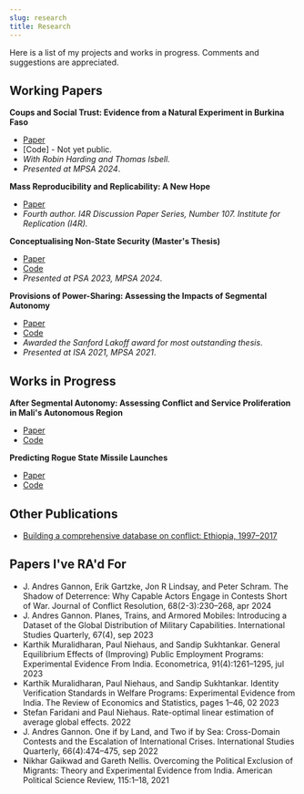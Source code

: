 ```yaml
---
slug: research
title: Research
---
```


Here is a list of my projects and works in progress. Comments and suggestions are appreciated. 

## Working Papers

**Coups and Social Trust: Evidence from a Natural Experiment in Burkina Faso**
* [Paper](https://www.afrobarometer.org/publication/wp204-coups-and-social-trust-evidence-from-a-natural-experiment-in-burkina-faso/)
* [Code] - Not yet public. 
* *With Robin Harding and Thomas Isbell.* 
* *Presented at MPSA 2024*.

**Mass Reproducibility and Replicability: A New Hope**
* [Paper](https://econpapers.repec.org/paper/zbwi4rdps/107.htm)
* *Fourth author. I4R Discussion Paper Series, Number 107. Institute for Replication (I4R).*

**Conceptualising Non-State Security (Master's Thesis)**
* [Paper](https://github.com/tjbrailey/dpir-mphil/blob/main/docs/_main.pdf) 
* [Code](https://github.com/tjbrailey/dpir-rdp)
* *Presented at PSA 2023, MPSA 2024*.

**Provisions of Power-Sharing: Assessing the Impacts of Segmental Autonomy** 
* [Paper](https://github.com/tjbrailey/SeniorThesis/blob/master/paper/psp.pdf) 
* [Code](https://github.com/tjbrailey/SeniorThesis) 
* *Awarded the Sanford Lakoff award for most outstanding thesis*. 
* *Presented at ISA 2021, MPSA 2021*.

## Works in Progress

**After Segmental Autonomy: Assessing Conflict and Service Proliferation in Mali's Autonomous Region**
* [Paper](https://github.com/tjbrailey/RegionalAutonomyGIS/blob/master/paper/reg_aut_mali.pdf) 
* [Code](https://github.com/tjbrailey/RegionalAutonomyGIS) 

**Predicting Rogue State Missile Launches**
* [Paper](https://github.com/tjbrailey/MissileTest/blob/master/paper/rouge_state_missiles.pdf) 
* [Code](https://github.com/tjbrailey/MissileTest)

## Other Publications

* [Building a comprehensive database on conflict: Ethiopia, 1997–2017](https://osf.io/6vkm8/)

## Papers I've RA'd For

* J. Andres Gannon, Erik Gartzke, Jon R Lindsay, and Peter Schram. The Shadow of Deterrence: Why
Capable Actors Engage in Contests Short of War. Journal of Conflict Resolution, 68(2-3):230–268, apr
2024
* J. Andres Gannon. Planes, Trains, and Armored Mobiles: Introducing a Dataset of the Global Distribution
of Military Capabilities. International Studies Quarterly, 67(4), sep 2023
* Karthik Muralidharan, Paul Niehaus, and Sandip Sukhtankar. General Equilibrium Effects of (Improving)
Public Employment Programs: Experimental Evidence From India. Econometrica, 91(4):1261–1295, jul
2023
* Karthik Muralidharan, Paul Niehaus, and Sandip Sukhtankar. Identity Verification Standards in Welfare
Programs: Experimental Evidence from India. The Review of Economics and Statistics, pages 1–46, 02
2023
* Stefan Faridani and Paul Niehaus. Rate-optimal linear estimation of average global effects. 2022
* J. Andres Gannon. One if by Land, and Two if by Sea: Cross-Domain Contests and the Escalation of
International Crises. International Studies Quarterly, 66(4):474–475, sep 2022
* Nikhar Gaikwad and Gareth Nellis. Overcoming the Political Exclusion of Migrants: Theory and Experimental Evidence from India. American Political Science Review, 115:1–18, 2021
